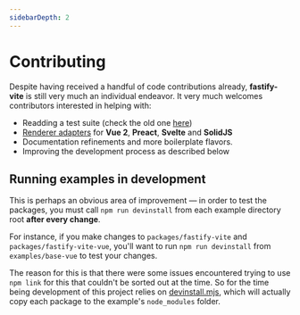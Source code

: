 ```yaml
---
sidebarDepth: 2
---
```


# Contributing

Despite having received a handful of code contributions already, <b>fastify-vite</b> is still very much an individual endeavor. It very much welcomes contributors interested in helping with:

- Readding a test suite (check the old one [here](https://github.com/terixjs/fastify-vite/blob/b6a894df77af1fde88826c235e97d692e84426e8/example/test.js))
- [Renderer adapters](/internals/renderer-api.html) for <b>Vue 2</b>, <b>Preact</b>, <b>Svelte</b> and <b>SolidJS</b>
- Documentation refinements and more boilerplate flavors.
- Improving the development process as described below

## Running examples in development

This is perhaps an obvious area of improvement — in order to test the packages, you must call `npm run devinstall` from each example directory root <b>after every change</b>.

For instance, if you make changes to `packages/fastify-vite` and `packages/fastify-vite-vue`, you'll want to run `npm run devinstall` from `examples/base-vue` to test your changes.

 The reason for this is that there were some issues encountered trying to use `npm link` for this that couldn't be sorted out at the time. So for the time being development of this project relies on [devinstall.mjs](https://github.com/terixjs/fastify-vite/blob/main/devinstall.mjs), which will actually copy each package to the example's `node_modules` folder.

